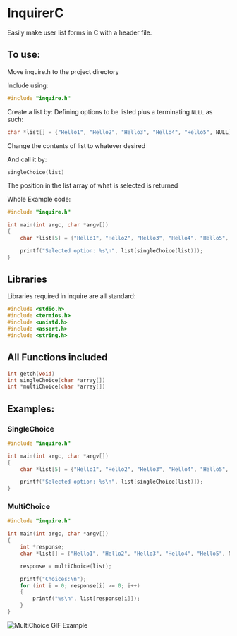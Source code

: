 # InquirerC

Easily make user list forms in C with a header file.

## To use:
Move inquire.h to the project directory

Include using:
```C
#include "inquire.h"
```

Create a list by:
Defining options to be listed plus a terminating `NULL` as such:
``` C
char *list[] = {"Hello1", "Hello2", "Hello3", "Hello4", "Hello5", NULL};
```

Change the contents of list to whatever desired

And call it by:
```C
singleChoice(list)
```

The position in the list array of what is selected is returned

Whole Example code:
```C
#include "inquire.h"

int main(int argc, char *argv[])
{
    char *list[5] = {"Hello1", "Hello2", "Hello3", "Hello4", "Hello5", NULL};

    printf("Selected option: %s\n", list[singleChoice(list)]);
}
```

## Libraries
Libraries required in inquire are all standard:
```C
#include <stdio.h>
#include <termios.h>
#include <unistd.h>
#include <assert.h>
#include <string.h>
```

## All Functions included

```C
int getch(void)
int singleChoice(char *array[])
int *multiChoice(char *array[])
```

## Examples:
### SingleChoice
```C
#include "inquire.h"

int main(int argc, char *argv[])
{
    char *list[5] = {"Hello1", "Hello2", "Hello3", "Hello4", "Hello5", NULL};

    printf("Selected option: %s\n", list[singleChoice(list)]);
}
```
### MultiChoice

```C
#include "inquire.h"

int main(int argc, char *argv[])
{
    int *response;
    char *list[] = {"Hello1", "Hello2", "Hello3", "Hello4", "Hello5", NULL};

    response = multiChoice(list);

    printf("Choices:\n");
    for (int i = 0; response[i] >= 0; i++)
    {
        printf("%s\n", list[response[i]]);
    }
}
```
![MultiChoice GIF Example](https://i.imgur.com/KikESiuh.gif)


